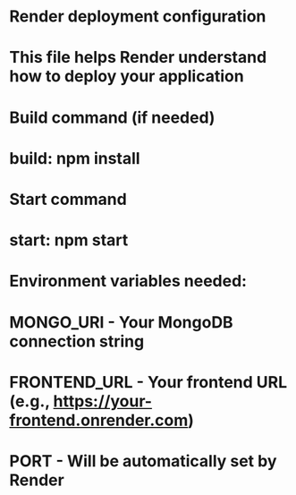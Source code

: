 # Render deployment configuration
# This file helps Render understand how to deploy your application

# Build command (if needed)
# build: npm install

# Start command
# start: npm start

# Environment variables needed:
# MONGO_URI - Your MongoDB connection string
# FRONTEND_URL - Your frontend URL (e.g., https://your-frontend.onrender.com)
# PORT - Will be automatically set by Render
